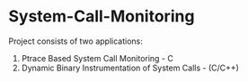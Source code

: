 # System-Call-Monitoring

Project consists of two applications:
  1. Ptrace Based System Call Monitoring - C
  2. Dynamic Binary Instrumentation of System Calls - (C/C++)
